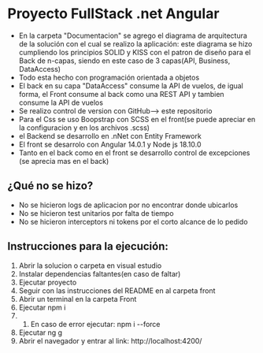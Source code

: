 # Proyecto FullStack .net Angular

- En la carpeta "Documentacion" se agrego el diagrama de arquitectura de la solución con el cual se realizo la aplicación: este diagrama se hizo cumpliendo los principios SOLID y KISS con el patron de diseño para el Back de n-capas, siendo en este caso de 3 capas(API, Business, DataAccess)
- Todo esta hecho con programación orientada a objetos
- El back en su capa "DataAccess" consume la API de vuelos, de igual forma, el Front consume al back como una REST API y tambien consume la API de vuelos
- Se realizo control de version con GitHub--> este repositorio
- Para el Css se uso Boopstrap con  SCSS en el front(se puede apreciar en la configuracion y en los archivos .scss)
- el Backend se desarrollo en .nNet con Entity Framework
- El front se desarrolo  con Angular 14.0.1 y Node js 18.10.0
- Tanto en el back como en el front se desarrollo control de excepciones (se aprecia mas en el back)


## ¿Qué no se hizo?
- No se hicieron logs de aplicacion por no encontrar donde ubicarlos
- No se hicieron test unitarios por falta de tiempo
- No se hicieron interceptors ni tokens por el corto alcance de lo pedido

## Instrucciones para la ejecución:


1. Abrir la solucion o carpeta en visual estudio
2. Instalar dependencias faltantes(en caso de faltar)
3. Ejecutar proyecto
4. Seguir con las instrucciones del README en al carpeta front
5. Abrir un terminal en la carpeta Front
6. Ejecutar npm i
6. 1. En caso de error ejecutar: npm i --force
7. Ejecutar ng g 
8. Abrir el navegador y entrar al link: http://localhost:4200/